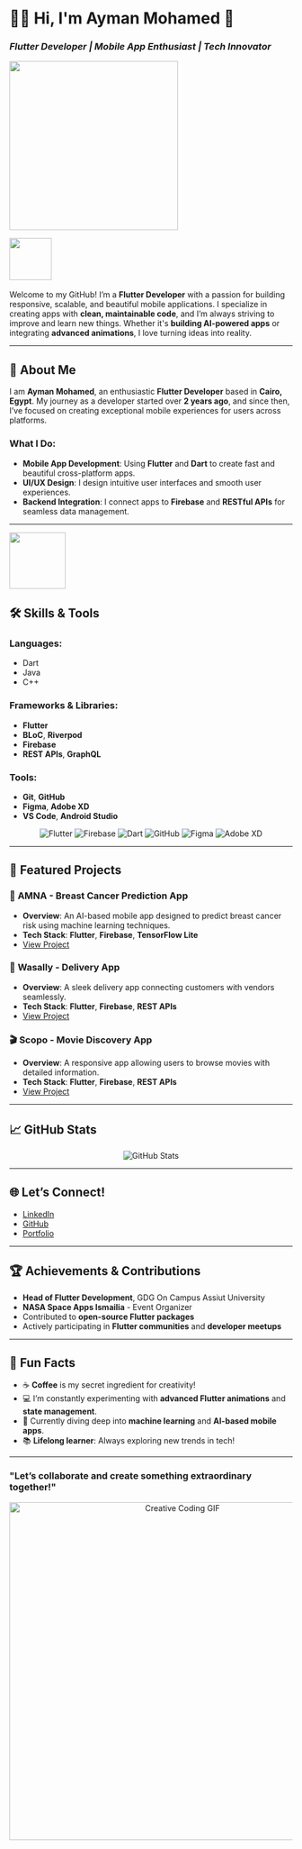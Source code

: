 # 👨‍💻 **Hi, I'm Ayman Mohamed** 🌟  
### *Flutter Developer | Mobile App Enthusiast | Tech Innovator*

<img src="https://github.com/Anmol-Baranwal/Cool-GIFs-For-GitHub/assets/74038190/b3fef2db-e671-4610-bb84-1d65533dc5fb" width="300">

   <img src="https://github.com/Anmol-Baranwal/Cool-GIFs-For-GitHub/assets/74038190/a2605358-6b87-44ab-87fb-20dcdc5f9ef2" width="75">&nbsp;


Welcome to my GitHub! I’m a **Flutter Developer** with a passion for building responsive, scalable, and beautiful mobile applications. I specialize in creating apps with **clean, maintainable code**, and I’m always striving to improve and learn new things. Whether it's **building AI-powered apps** or integrating **advanced animations**, I love turning ideas into reality.

---

## 🚀 **About Me**  
I am **Ayman Mohamed**, an enthusiastic **Flutter Developer** based in **Cairo, Egypt**. My journey as a developer started over **2 years ago**, and since then, I’ve focused on creating exceptional mobile experiences for users across platforms.

### **What I Do**:
- **Mobile App Development**: Using **Flutter** and **Dart** to create fast and beautiful cross-platform apps.
- **UI/UX Design**: I design intuitive user interfaces and smooth user experiences.
- **Backend Integration**: I connect apps to **Firebase** and **RESTful APIs** for seamless data management.

---
<img src="https://user-images.githubusercontent.com/74038190/212284087-bbe7e430-757e-4901-90bf-4cd2ce3e1852.gif" width="100">

## 🛠️ **Skills & Tools**

### **Languages**:
- Dart  
- Java  
- C++

### **Frameworks & Libraries**:
- **Flutter**  
- **BLoC**, **Riverpod**  
- **Firebase**  
- **REST APIs**, **GraphQL**

### **Tools**:
- **Git**, **GitHub**  
- **Figma**, **Adobe XD**  
- **VS Code**, **Android Studio**

<p align="center">
  <img src="https://img.icons8.com/color/48/000000/flutter.png" alt="Flutter" />
  <img src="https://img.icons8.com/color/48/000000/firebase.png" alt="Firebase" />
  <img src="https://img.icons8.com/color/48/000000/dart.png" alt="Dart" />
  <img src="https://img.icons8.com/color/48/000000/github.png" alt="GitHub" />
  <img src="https://img.icons8.com/color/48/000000/figma.png" alt="Figma" />
  <img src="https://img.icons8.com/color/48/000000/adobe-xd.png" alt="Adobe XD" />
</p>

---

## 🌟 **Featured Projects**

### 📱 **AMNA - Breast Cancer Prediction App**  
- **Overview**: An AI-based mobile app designed to predict breast cancer risk using machine learning techniques.  
- **Tech Stack**: **Flutter**, **Firebase**, **TensorFlow Lite**  
- [View Project](https://github.com/AymanMohamed2/AMNA)

### 🚚 **Wasally - Delivery App**  
- **Overview**: A sleek delivery app connecting customers with vendors seamlessly.  
- **Tech Stack**: **Flutter**, **Firebase**, **REST APIs**  
- [View Project](https://github.com/AymanMohamed2/Wasally)

### 🎬 **Scopo - Movie Discovery App**  
- **Overview**: A responsive app allowing users to browse movies with detailed information.  
- **Tech Stack**: **Flutter**, **Firebase**, **REST APIs**  
- [View Project](https://github.com/AymanMohamed2/Scopo)

---

## 📈 **GitHub Stats**

<p align="center">
  <img src="https://github-readme-stats.vercel.app/api?username=AymanMohamed2&show_icons=true&theme=radical" alt="GitHub Stats" />
</p>

---

## 🌐 **Let’s Connect!**

- [LinkedIn](https://www.linkedin.com/in/ayman-mohamed-1b881024a/)  
- [GitHub](https://github.com/AymanMohamed2)  
- [Portfolio](https://your-portfolio-link.com)

---

## 🏆 **Achievements & Contributions**

- **Head of Flutter Development**, GDG On Campus Assiut University  
- **NASA Space Apps Ismailia** - Event Organizer  
- Contributed to **open-source Flutter packages**  
- Actively participating in **Flutter communities** and **developer meetups**  

---

## 🌈 **Fun Facts**
- ☕ **Coffee** is my secret ingredient for creativity!  
- 💻 I’m constantly experimenting with **advanced Flutter animations** and **state management**.  
- 🚀 Currently diving deep into **machine learning** and **AI-based mobile apps**.  
- 📚 **Lifelong learner**: Always exploring new trends in tech!

---

### **"Let’s collaborate and create something extraordinary together!"**

<p align="center">
  <img src="https://media.giphy.com/media/L0k1Wc6RnmMkgzFzG4/giphy.gif" width="600" alt="Creative Coding GIF">
</p>
